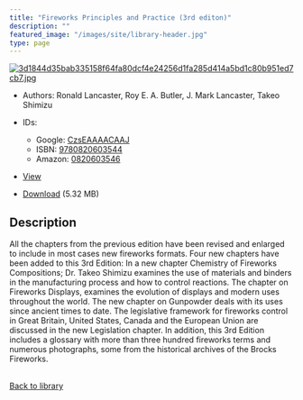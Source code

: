 ```yaml
---
title: "Fireworks Principles and Practice (3rd editon)"
description: ""
featured_image: "/images/site/library-header.jpg"
type: page
---
```


<a href="https://drive.google.com/file/d/11cur1FeSX3_L_evJXXTzw6r5g8GPPf_3/view" target="_blank">![3d1844d35bab335158f64fa80dcf4e24256d1fa285d414a5bd1c80b951ed7cb7.jpg](/images/library/3d1844d35bab335158f64fa80dcf4e24256d1fa285d414a5bd1c80b951ed7cb7.jpg)</a>
* Authors: Ronald Lancaster, Roy E. A. Butler, J. Mark Lancaster, Takeo Shimizu
* IDs:
  * Google: <a href="https://books.google.com/books?id=CzsEAAAACAAJ" target="_blank">CzsEAAAACAAJ</a>
  * ISBN: <a href="https://www.worldcat.org/isbn/9780820603544" target="_blank">9780820603544</a>
  * Amazon: <a href="https://www.amazon.com/dp/0820603546" target="_blank">0820603546</a>
* <a href="https://drive.google.com/file/d/11cur1FeSX3_L_evJXXTzw6r5g8GPPf_3/view" target="_blank">View</a>

* [Download](https://drive.google.com/uc?export=download&id=11cur1FeSX3_L_evJXXTzw6r5g8GPPf_3) (5.32 MB)

## Description<div>
<p>All the chapters from the previous edition have been revised and enlarged to include in most cases new fireworks formats. Four new chapters have been added to this 3rd Edition: In a new chapter Chemistry of Fireworks Compositions; Dr. Takeo Shimizu examines the use of materials and binders in the manufacturing process and how to control reactions. The chapter on Fireworks Displays, examines the evolution of displays and modern uses throughout the world. The new chapter on Gunpowder deals with its uses since ancient times to date. The legislative framework for fireworks control in Great Britain, United States, Canada and the European Union are discussed in the new Legislation chapter. In addition, this 3rd Edition includes a glossary with more than three hundred fireworks terms and numerous photographs, some from the historical archives of the Brocks Fireworks.</p></div>

<br />[Back to library](/library/)
